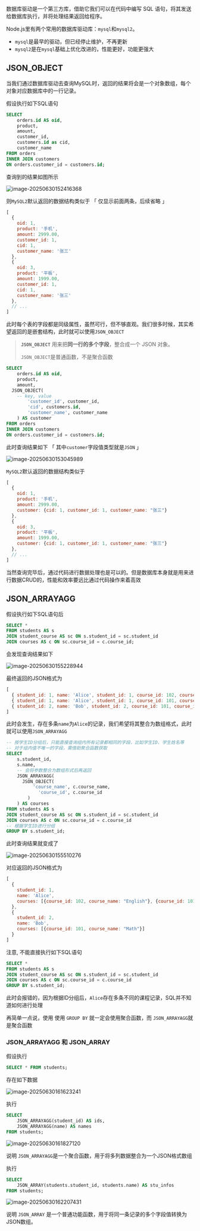 数据库驱动是一个第三方库，借助它我们可以在代码中编写 SQL 语句，将其发送给数据库执行，并将处理结果返回给程序。

Node.js里有两个常用的数据库驱动库：`mysql`和`mysql2`。

+ `mysql`是最早的驱动，但已经停止维护，不再更新
+ `mysql2`是在`mysql`基础上优化改进的，性能更好，功能更强大



## JSON_OBJECT

当我们通过数据库驱动去查询MySQL时，返回的结果将会是一个对象数组，每个对象对应数据库中的一行记录。

假设执行如下SQL语句

```sql
SELECT 
	orders.id AS oid, 
	product, 
	amount, 
	customer_id, 
	customers.id as cid, 
	customer_name 
FROM orders 
INNER JOIN customers 
ON orders.customer_id = customers.id;
```



查询到的结果如图所示

![image-20250630152416368](https://s2.loli.net/2025/06/30/OkjNWr4MJcdzGwo.png) 



则`MySQL2`默认返回的数据结构类似于 「 仅显示前面两条，后续省略 」

```js
[
  {
    oid: 1,
    product: '手机',
    amount: 2999.00,
    customer_id: 1,
    cid: 1,
    customer_name: '张三'
  },
  {
    oid: 3,
    product: '平板',
    amount: 1999.00,
    customer_id: 1,
    cid: 1,
    customer_name: '张三'
  },
  // ...
]
```



此时每个表的字段都是同级属性，虽然可行，但不够直观。我们很多时候，其实希望返回的是嵌套结构，此时就可以使用`JSON_OBJECT`

> **`JSON_OBJECT`** 用来把**同一行的多个字段**，整合成一个 JSON 对象。
>
> `JSON_OBJECT`是普通函数，不是聚合函数

```sql
SELECT 
	orders.id AS oid, 
	product, 
	amount, 
  JSON_OBJECT(
    -- key, value
		'customer_id', customer_id, 
		'cid', customers.id, 
		'customer_name', customer_name
	) AS customer
FROM orders 
INNER JOIN customers 
ON orders.customer_id = customers.id;
```

此时查询结果如下 「 其中`customer`字段值类型就是`JSON` 」

![image-20250630153045989](https://s2.loli.net/2025/06/30/YcijtWvG48RlJAg.png) 

`MySQL2`默认返回的数据结构类似于

```js
[
  {
    oid: 1,
    product: '手机',
    amount: 2999.00,
    customer: {cid: 1, customer_id: 1, customer_name: "张三"}
  },
  {
    oid: 3,
    product: '平板',
    amount: 1999.00,
    customer: {cid: 1, customer_id: 1, customer_name: "张三"}
  },
  // ...
]
```

当然查询完毕后，通过代码进行数据处理也是可以的。但是数据库本身就是用来进行数据CRUD的，性能和效率要远比通过代码操作来着高效



## JSON_ARRAYAGG

假设执行如下SQL语句后

```sql
SELECT * 
FROM students AS s 
JOIN student_course AS sc ON s.student_id = sc.student_id
JOIN courses AS c ON sc.course_id = c.course_id;
```

会发现查询结果如下

![image-20250630155228944](https://s2.loli.net/2025/06/30/3DIH8mKflCOZaXn.png) 

最终返回的JSON格式为

```js
[
  { student_id: 1, name: 'Alice', student_id: 1, course_id: 102, course_id: 102, course_name: 'English' },
  { student_id: 1, name: 'Alice', student_id: 1, course_id: 101, course_id: 101, course_name: 'Math' },
  { student_id: 2, name: 'Bob', student_id: 2, course_id: 101, course_id: 101, course_name: 'Math' }
]
```



此时会发生，存在多条`name`为`Alice`的记录，我们希望将其整合为数组格式，此时就可以使用`JSON_ARRAYAGG`

```sql
-- 按学生ID分组后，只能直接查询组内所有记录都相同的字段，比如学生ID、学生姓名等
-- 对于组内值不唯一的字段，需借助聚合函数获取
SELECT
	s.student_id,
	s.name,
	-- 会将参数整合为数组形式后再返回
	JSON_ARRAYAGG(
	  JSON_OBJECT(
		  'course_name', c.course_name,
			'course_id', c.course_id
		)
	) AS courses
FROM students AS s 
JOIN student_course AS sc ON s.student_id = sc.student_id
JOIN courses AS c ON sc.course_id = c.course_id
-- 根据学生ID进行分组
GROUP BY s.student_id;
```

此时查询结果就变成了

![image-20250630155510276](https://s2.loli.net/2025/06/30/s7LOAiBNEM8r4S1.png) 

对应返回的JSON格式为

```js
[
  {
    student_id: 1,
    name: 'Alice',
    courses: [{course_id: 102, course_name: "English"}, {course_id: 101, course_name: "Math"}]
  },
  {
    student_id: 2,
    name: 'Bob',
    courses: [{course_id: 101, course_name: "Math"}]
  }
]
```



注意, 不能直接执行如下SQL语句

```sql
SELECT *
FROM students AS s 
JOIN student_course AS sc ON s.student_id = sc.student_id
JOIN courses AS c ON sc.course_id = c.course_id
GROUP BY s.student_id;
```

此时会报错的，因为根据ID分组后，`Alice`存在多条不同的课程记录，SQL并不知道如何进行处理

再简单一点说，使用 使用 `GROUP BY` 就一定会使用聚合函数，而 `JSON_ARRAYAGG`就是聚合函数



### JSON_ARRAYAGG 和 JSON_ARRAY

假设执行

```sql
SELECT * FROM students;
```

存在如下数据

![image-20250630161623241](https://s2.loli.net/2025/06/30/K2mwu4lRtbXdG1U.png) 



执行 

```sql
SELECT 
	JSON_ARRAYAGG(student_id) AS ids,
	JSON_ARRAYAGG(name) AS names
FROM students;
```

![image-20250630161827120](https://s2.loli.net/2025/06/30/S3A6RFtodIT1M2h.png) 

说明 `JSON_ARRAYAGG`是一个聚合函数，用于将多列数据整合为一个JSON格式数组



执行

```sql
SELECT 
	JSON_ARRAY(students.student_id, students.name) AS stu_infos
FROM students;
```

![image-20250630162207431](https://s2.loli.net/2025/06/30/8h7dtJrCxbn1VDF.png) 

说明 `JSON_ARRAY` 是一个普通功能函数，用于将同一条记录的多个字段值转换为JSON数组。

